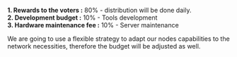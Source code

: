 
**1. Rewards to the voters :** 80% - distribution will be done daily.  
**2. Development budget :** 10% - Tools development  
**3. Hardware maintenance fee :** 10% - Server maintenance  

We are going to use a flexible strategy to adapt our nodes capabilities to the network necessities, therefore the budget will be adjusted as well.
